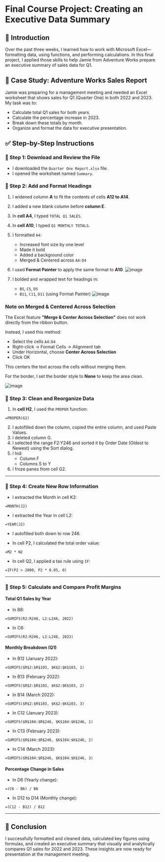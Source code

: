 
# Final Course Project: Creating an Executive Data Summary

## 📌 Introduction

Over the past three weeks, I learned how to work with Microsoft Excel—formatting data, using functions, and performing calculations. In this final project, I applied those skills to help Jamie from Adventure Works prepare an executive summary of sales data for Q1.



## 🧾 Case Study: Adventure Works Sales Report

Jamie was preparing for a management meeting and needed an Excel worksheet that shows sales for Q1 (Quarter One) in both 2022 and 2023. My task was to:

- Calculate total Q1 sales for both years.
- Calculate the percentage increase in 2023.
- Break down these totals by month.
- Organize and format the data for executive presentation.



## ✅ Step-by-Step Instructions

### 🔹 Step 1: Download and Review the File

- I downloaded the `Quarter One Report.xlsx` file.
- I opened the worksheet named `Summary`.



### 🔹 Step 2: Add and Format Headings

1. I widened column **A** to fit the contents of cells **A12 to A14**.
2. I added a new blank column before **column E**.
3. In **cell A4**, I typed `TOTAL Q1 SALES`.
4. In **cell A10**, I typed `Q1 MONTHLY TOTALS`.
5. I formatted `A4`:
   - Increased font size by one level
   - Made it bold
   - Added a background color
   - Merged & Centered across `A4:D4`
6. I used **Format Painter** to apply the same format to **A10**.
   ![image](https://github.com/user-attachments/assets/d4d0be28-8adc-47f0-aba5-05a5913a770c)

8. I bolded and wrapped text for headings in:
   - `B5`, `C5`, `D5`
   - `B11`, `C11`, `D11` (using Format Painter)
   ![image](https://github.com/user-attachments/assets/b611d22f-9f2f-4092-a510-b5ed3b604b20)

### Note on Merged & Centered Across Selection

The Excel feature **"Merge & Center Across Selection"** does not work directly from the ribbon button.

Instead, I used this method:

- Select the cells `A4:D4`
- Right-click → Format Cells → Alignment tab
- Under Horizontal, choose **Center Across Selection**
- Click OK

This centers the text across the cells without merging them.

For the border, I set the border style to **None** to keep the area clean.

  ![image](https://github.com/user-attachments/assets/d6f06577-9cdb-44a6-b2b6-9a65eab7ba0d)


### 🔹 Step 3: Clean and Reorganize Data

1. In **cell H2**, I used the `PROPER` function:

```excel
=PROPER(G2)
```

2. I autofilled down the column, copied the entire column, and used Paste Values.
3. I deleted column G.
4. I selected the range F2:Y246 and sorted it by Order Date (Oldest to Newest) using the Sort dialog.
5. I hid:
   - Column F
   - Columns S to Y
6. I froze panes from cell G2.

---

### 🔹 Step 4: Create New Row Information

- I extracted the Month in cell K2:

```excel
=MONTH(J2)
```

- I extracted the Year in cell L2:

```excel
=YEAR(J2)
```

- I autofilled both down to row 246.

- In cell P2, I calculated the total order value:

```excel
=M2 * N2
```

- In cell Q2, I applied a tax rule using `IF`:

```excel
=IF(P2 > 2000, P2 * 0.05, 0)
```

---

### 🔹 Step 5: Calculate and Compare Profit Margins

#### Total Q1 Sales by Year

- In B6:

```excel
=SUMIFS(R2:R246, L2:L246, 2022)
```

- In C6:

```excel
=SUMIFS(R2:R246, L2:L246, 2023)
```

#### Monthly Breakdown (Q1)

- In B12 (January 2022):

```excel
=SUMIFS($R$2:$R$103, $K$2:$K$103, 1)
```

- In B13 (February 2022):

```excel
=SUMIFS($R$2:$R$103, $K$2:$K$103, 2)
```

- In B14 (March 2022):

```excel
=SUMIFS($R$2:$R$103, $K$2:$K$103, 3)
```

- In C12 (January 2023):

```excel
=SUMIFS($R$104:$R$246, $K$104:$K$246, 1)
```

- In C13 (February 2023):

```excel
=SUMIFS($R$104:$R$246, $K$104:$K$246, 2)
```

- In C14 (March 2023):

```excel
=SUMIFS($R$104:$R$246, $K$104:$K$246, 3)
```

#### Percentage Change in Sales

- In D6 (Yearly change):

```excel
=(C6 - B6) / B6
```

- In D12 to D14 (Monthly change):

```excel
=(C12 - B12) / B12
```

---

## 🏁 Conclusion

I successfully formatted and cleaned data, calculated key figures using formulas, and created an executive summary that visually and analytically compares Q1 sales for 2022 and 2023. These insights are now ready for presentation at the management meeting.

